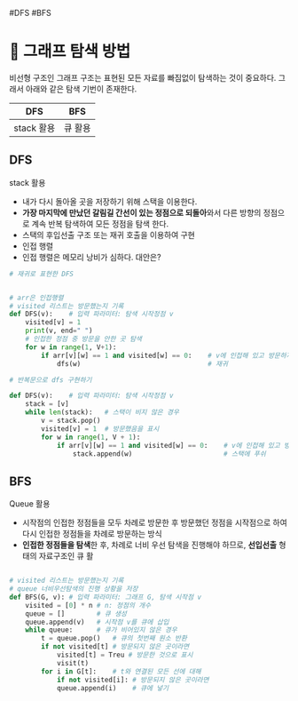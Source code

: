

#DFS #BFS

# 🍎 그래프 탐색 방법
비선형 구조인 그래프 구조는 표현된 모든 자료를 빠짐없이 탐색하는 것이 중요하다.
그래서 아래와 같은 탐색 기번이 존재한다.

|DFS|BFS|
|---|---|
|stack 활용|큐 활용|


## DFS
stack 활용
- 내가 다시 돌아올 곳을 저장하기 위해 스택을 이용한다.
- **가장 마지막에 만났던 갈림길 간선이 있는 정점으로 되돌아**와서 다른 방향의 정점으로 계속 반복 탐색하여 모든 정점을 탐색 한다.
- 스택의 후입선출 구조 또는 재귀 호출을 이용하여 구현
- 인접 행렬
- 인접 행렬은 메모리 낭비가 심하다. 대안은?


```python
# 재귀로 표현한 DFS


# arr은 인접행렬
# visited 리스트는 방문했는지 기록
def DFS(v):    # 입력 파라미터: 탐색 시작정점 v
	visited[v] = 1
	print(v, end=" ")
	# 인접한 정점 중 방문을 안한 곳 탐색
	for w in range(1, V+1):
		if arr[v][w] == 1 and visited[w] == 0:    # v에 인접해 있고 방문하지 않은 경우
			dfs(w)                                # 재귀

```

```python
# 반복문으로 dfs 구현하기

def DFS(v):    # 입력 파라미터: 탐색 시작정점 v
	stack = [v]
	while len(stack):   # 스택이 비지 않은 경우
		v = stack.pop()
		visited[v] = 1  # 방문했음을 표시
		for w in range(1, V + 1):
			if arr[v][w] == 1 and visited[w] == 0:    # v에 인접해 있고 방문하지 않은 경우
				stack.append(w)                       # 스택에 푸쉬

```



## BFS

Queue 활용
- 시작점의 인접한 정점들을 모두 차례로 방문한 후 방문했던 정점을 시작점으로 하여 다시 인접한 정점들을 차례로 방문하는 방식
- **인접한 정점들을 탐색**한 후, 차례로 너비 우선 탐색을 진행해야 하므로, **선입선출** 형태의 자료구조인 큐 활

```python

# visited 리스트는 방문했는지 기록
# queue 너비우선탐색의 진행 상황을 저장
def BFS(G, v): # 입력 파라미터: 그래프 G, 탐색 시작점 v
    visited = [0] * n # n: 정점의 개수
	queue = []        # 큐 생성
	queue.append(v)   # 시작점 v를 큐에 삽입
	while queue:      # 큐가 비어있지 않은 경우
		t = queue.pop()   # 큐의 첫번째 원소 반환
		if not visited[t] # 방문되지 않은 곳이라면
			visited[t] = Treu # 방문한 것으로 표시
			visit(t)
		for i in G[t]:    # t와 연결된 모든 선에 대해
			if not visited[i]: # 방문되지 않은 곳이라면
			queue.append(i)    # 큐에 넣기

```